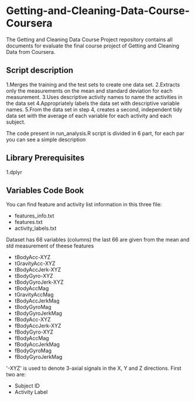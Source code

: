 # Getting-and-Cleaning-Data-Course-Coursera
The Getting and Cleaning Data Course Project repository contains all documents for evaluate the final course project of Getting and Cleaning Data
from Coursera.

## Script description
1.Merges the training and the test sets to create one data set.
2.Extracts only the measurements on the mean and standard deviation for each measurement.
3.Uses descriptive activity names to name the activities in the data set
4.Appropriately labels the data set with descriptive variable names.
5.From the data set in step 4, creates a second, independent tidy data set with the average of each variable for each activity and each subject.

The code present in run_analysis.R script is divided in 6 part, for each par you can see a simple description

## Library Prerequisites
1.dplyr

## Variables Code Book
You can find feature and activity list information in this three file:
- features_info.txt
- features.txt
- activity_labels.txt

Dataset has 68 variables (columns) the last 66 are given from the mean and std measurement of theese features

- tBodyAcc-XYZ
- tGravityAcc-XYZ
- tBodyAccJerk-XYZ
- tBodyGyro-XYZ
- tBodyGyroJerk-XYZ
- tBodyAccMag
- tGravityAccMag
- tBodyAccJerkMag
- tBodyGyroMag
- tBodyGyroJerkMag
- fBodyAcc-XYZ
- fBodyAccJerk-XYZ
- fBodyGyro-XYZ
- fBodyAccMag
- fBodyAccJerkMag
- fBodyGyroMag
- fBodyGyroJerkMag

'-XYZ' is used to denote 3-axial signals in the X, Y and Z directions. First two are:

- Subject ID
- Activity Label
